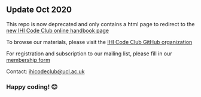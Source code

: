 ## Update Oct 2020

This repo is now deprecated and only contains a html page to redirect to
the [new IHI Code Club online handbook page](https://ihi-code-club.github.io/handbook/introduction.html)

To browse our materials, please visit the [IHI Code Club GitHub organization](https://github.com/IHI-Code-Club)

For registration and subscription to our mailing list, please fill in our [membership form](https://forms.office.com/Pages/ResponsePage.aspx?id=_oivH5ipW0yTySEKEdmlwmTLVShUkb9Nh40TgmRp95lUQjdSM0JDQzNPMURSRDZWTzFLRjY0WU1QMi4u)

Contact: ihicodeclub@ucl.ac.uk

### Happy coding! :blush:
